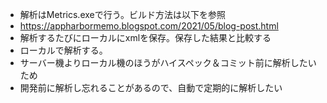 - 解析はMetrics.exeで行う。ビルド方法は以下を参照
- https://appharbormemo.blogspot.com/2021/05/blog-post.html
- 解析するたびにローカルにxmlを保存。保存した結果と比較する
- ローカルで解析する。
- サーバー機よりローカル機のほうがハイスペック＆コミット前に解析したいため
- 開発前に解析し忘れることがあるので、自動で定期的に解析したい
